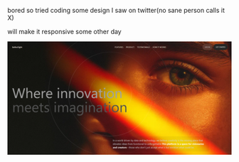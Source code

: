 bored so tried coding some design I saw on twitter(no sane person calls it X)   

will make it responsive some other day
   

![file1](image.png)